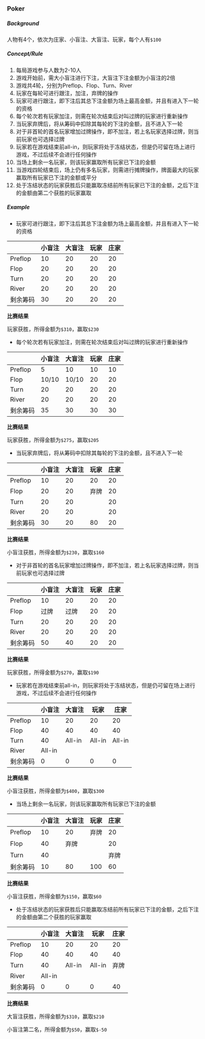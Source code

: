 ### Poker

##### Background

人物有4个，依次为庄家、小盲注、大盲注、玩家，每个人有`$100`

##### Concept/Rule

1. 每局游戏参与人数为2-10人
2. 游戏开始前，需大小盲注进行下注，大盲注下注金额为小盲注的2倍
3. 游戏共4轮，分别为Preflop、Flop、Turn、River
4. 玩家在每轮可进行跟注，加注，弃牌的操作
5. 玩家可进行跟注，即下注后其总下注金额为场上最高金额，并且有进入下一轮的资格
6. 每个轮次若有玩家加注，则需在轮次结束后对叫过牌的玩家进行重新操作
7. 当玩家弃牌后，将从筹码中扣除其每轮的下注的金额，且不进入下一轮
8. 对于非首轮的首名玩家增加过牌操作，即不加注，若上名玩家选择过牌，则当前玩家也可选择过牌
9. 玩家若在游戏结束前all-in，则玩家将处于冻结状态，但是仍可留在场上进行游戏，不过后续不会进行任何操作
10. 当场上剩余一名玩家，则该玩家赢取所有玩家已下注的金额
11. 当游戏四轮结束后，场上仍有多名玩家，则需进行摊牌操作，牌面最大的玩家赢取所有玩家已下注的金额或平分
12. 处于冻结状态的玩家获胜后只能赢取冻结前所有玩家已下注的金额，之后下注的金额由第二个获胜的玩家赢取

##### Example
* 玩家可进行跟注，即下注后其总下注金额为场上最高金额，并且有进入下一轮的资格

|          | 小盲注 | 大盲注 | 玩家 | 庄家 |
| -------- | ------ | ------ | ---- | ---- |
| Preflop  | 10     | 20     | 20   | 20   |
| Flop     | 20     | 20     | 20   | 20   |
| Turn     | 20     | 20     | 20   | 20   |
| River    | 20     | 20     | 20   | 20   |
| 剩余筹码 | 30     | 20     | 20   | 20   |

**比赛结果**

玩家获胜，所得金额为`$310`，赢取`$230`

* 每个轮次若有玩家加注，则需在轮次结束后对叫过牌的玩家进行重新操作

|          | 小盲注 | 大盲注 | 玩家 | 庄家 |
| -------- | ------ | ------ | ---- | ---- |
| Preflop  | 5      | 10     | 10   | 10   |
| Flop     | 10/10  | 10/10  | 20   | 20   |
| Turn     | 20     | 20     | 20   | 20   |
| River    | 20     | 20     | 20   | 20   |
| 剩余筹码 | 35     | 30     | 30   | 30   |

**比赛结果**

玩家获胜，所得金额为`$275`，赢取`$205`

* 当玩家弃牌后，将从筹码中扣除其每轮的下注的金额，且不进入下一轮

|          | 小盲注 | 大盲注 | 玩家 | 庄家 |
| -------- | ------ | ------ | ---- | ---- |
| Preflop  | 10     | 20     | 20   | 20   |
| Flop     | 20     | 20     | 弃牌 | 20   |
| Turn     | 20     | 20     |      | 20   |
| River    | 20     | 20     |      | 20   |
| 剩余筹码 | 30     | 20     | 80   | 20   |

**比赛结果**

小盲注获胜，所得金额为`$230`，赢取`$160`

* 对于非首轮的首名玩家增加过牌操作，即不加注，若上名玩家选择过牌，则当前玩家也可选择过牌

|          | 小盲注 | 大盲注 | 玩家 | 庄家 |
| -------- | ------ | ------ | ---- | ---- |
| Preflop  | 10     | 20     | 20   | 20   |
| Flop     | 过牌   | 过牌   | 20   | 20   |
| Turn     | 20     | 20     | 20   | 20   |
| River    | 20     | 20     | 20   | 20   |
| 剩余筹码 | 50     | 40     | 20   | 20   |

**比赛结果**

玩家获胜，所得金额为`$270`，赢取`$190`

* 玩家若在游戏结束前all-in，则玩家将处于冻结状态，但是仍可留在场上进行游戏，不过后续不会进行任何操作

|          | 小盲注 | 大盲注 | 玩家   | 庄家   |
| -------- | ------ | ------ | ------ | ------ |
| Preflop  | 10     | 20     | 20     | 20     |
| Flop     | 40     | 40     | 40     | 40     |
| Turn     | 40     | All-in | All-in | All-in |
| River    | All-in |        |        |        |
| 剩余筹码 | 0      | 0      | 0      | 0      |

**比赛结果**

小盲注获胜，所得金额为`$400`，赢取`$300`

* 当场上剩余一名玩家，则该玩家赢取所有玩家已下注的金额

|          | 小盲注 | 大盲注 | 玩家 | 庄家 |
| -------- | ------ | ------ | ---- | ---- |
| Preflop  | 10     | 20     | 弃牌 | 20   |
| Flop     | 40     | 弃牌   |      | 20   |
| Turn     | 40     |        |      | 弃牌 |
| 剩余筹码 | 10     | 80     | 100  | 60   |

**比赛结果**

小盲注获胜，所得金额为`$150`，赢取`$60`

* 处于冻结状态的玩家获胜后只能赢取冻结前所有玩家已下注的金额，之后下注的金额由第二个获胜的玩家赢取

|          | 小盲注 | 大盲注 | 玩家   | 庄家 |
| -------- | ------ | ------ | ------ | ---- |
| Preflop  | 10     | 20     | 20     | 20   |
| Flop     | 40     | 40     | 40     | 40   |
| Turn     | 40     | All-in | All-in | 弃牌 |
| River    | All-in |        |        |      |
| 剩余筹码 | 0      | 0      | 0      | 40   |

**比赛结果**

大盲注获胜，所得金额为`$310`，赢取`$210`

小盲注第二名，所得金额为`$50`，赢取`$-50`
